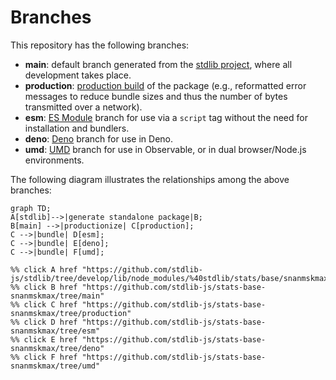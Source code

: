 <!--

@license Apache-2.0

Copyright (c) 2022 The Stdlib Authors.

Licensed under the Apache License, Version 2.0 (the "License");
you may not use this file except in compliance with the License.
You may obtain a copy of the License at

    http://www.apache.org/licenses/LICENSE-2.0

Unless required by applicable law or agreed to in writing, software
distributed under the License is distributed on an "AS IS" BASIS,
WITHOUT WARRANTIES OR CONDITIONS OF ANY KIND, either express or implied.
See the License for the specific language governing permissions and
limitations under the License.

-->

# Branches

This repository has the following branches:

-   **main**: default branch generated from the [stdlib project][stdlib-url], where all development takes place.
-   **production**: [production build][production-url] of the package (e.g., reformatted error messages to reduce bundle sizes and thus the number of bytes transmitted over a network).
-   **esm**: [ES Module][esm-url] branch for use via a `script` tag without the need for installation and bundlers.
-   **deno**: [Deno][deno-url] branch for use in Deno.
-   **umd**: [UMD][umd-url] branch for use in Observable, or in dual browser/Node.js environments.

The following diagram illustrates the relationships among the above branches:

```mermaid
graph TD;
A[stdlib]-->|generate standalone package|B;
B[main] -->|productionize| C[production];
C -->|bundle| D[esm];
C -->|bundle| E[deno];
C -->|bundle| F[umd];

%% click A href "https://github.com/stdlib-js/stdlib/tree/develop/lib/node_modules/%40stdlib/stats/base/snanmskmax"
%% click B href "https://github.com/stdlib-js/stats-base-snanmskmax/tree/main"
%% click C href "https://github.com/stdlib-js/stats-base-snanmskmax/tree/production"
%% click D href "https://github.com/stdlib-js/stats-base-snanmskmax/tree/esm"
%% click E href "https://github.com/stdlib-js/stats-base-snanmskmax/tree/deno"
%% click F href "https://github.com/stdlib-js/stats-base-snanmskmax/tree/umd"
```

[stdlib-url]: https://github.com/stdlib-js/stdlib/tree/develop/lib/node_modules/%40stdlib/stats/base/snanmskmax
[production-url]: https://github.com/stdlib-js/stats-base-snanmskmax/tree/production
[deno-url]: https://github.com/stdlib-js/stats-base-snanmskmax/tree/deno
[umd-url]: https://github.com/stdlib-js/stats-base-snanmskmax/tree/umd
[esm-url]: https://github.com/stdlib-js/stats-base-snanmskmax/tree/esm